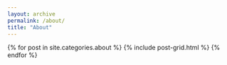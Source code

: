```yaml
---
layout: archive
permalink: /about/
title: "About"
---
```


<div class="tiles">
{% for post in site.categories.about %}
  {% include post-grid.html %}
{% endfor %}
</div><!-- /.tiles -->